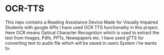 # OCR-TTS
This repo contains a Reading Assistance Device Made for Visually Impaired Students with google APIs
I have used OCR TTS functionality in this project.
Here OCR means Optical Character Recognition which is used to extract the text from Images, Pdfs, PPTs, Newspapers etc.
I have used gTTS for converting text to audio file which will be saved in users System i he wants to.
